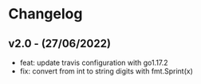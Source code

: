 # Changelog

## v2.0 - (27/06/2022)

 - feat: update travis configuration with go1.17.2
 - fix: convert from int to string digits with fmt.Sprint(x)
